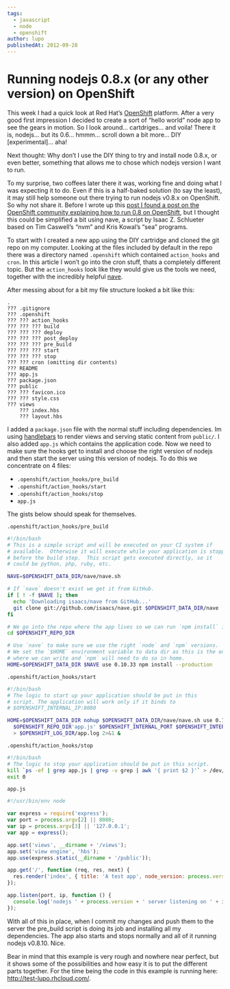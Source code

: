 ```yaml
---
tags:
  - javascript
  - node
  - openshift
author: lupo
publishedAt: 2012-09-28
---
```


# Running nodejs 0.8.x (or any other version) on OpenShift

This week I had a quick look at Red Hat’s [OpenShift](https://openshift.redhat.com/)
platform. After a very good first impression I decided to create a sort of
“hello world” node app to see the gears in motion. So I look around...
cartdriges... and voila! There it is, nodejs... but its 0.6... hmmm... scroll
down a bit more... DIY [experimental]... aha!

Next thought: Why don’t I use the DIY thing to try and install node 0.8.x, or
even better, something that allows me to chose which nodejs version I want to
run.

To my surprise, two coffees later there it was, working fine and doing what I
was expecting it to do. Even if this is a half-baked solution (to say the
least), it may still help someone out there trying to run nodejs v0.8.x on
OpenShift. So why not share it. Before I wrote up this
[post I found a post on the OpenShift community explaining how to run 0.8 on OpenShift](https://openshift.redhat.com/community/content/node-08),
but I thought this could be simplified a bit using nave, a script by Isaac Z.
Schlueter based on Tim Caswell’s “nvm” and Kris Kowal’s “sea” programs.

To start with I created a new app using the DIY cartridge and cloned the git
repo on my computer. Looking at the files included by default in the repo there
was a directory named `.openshift` which contained `action_hooks` and `cron`. In
this article I won’t go into the cron stuff, thats a completely different topic.
But the `action_hooks` look like they would give us the tools we need, together
with the incredibly helpful [nave](https://github.com/isaacs/nave).

After messing about for a bit my file structure looked a bit like this:

```
.
??? .gitignore
??? .openshift
??? ??? action_hooks
??? ??? ??? build
??? ??? ??? deploy
??? ??? ??? post_deploy
??? ??? ??? pre_build
??? ??? ??? start
??? ??? ??? stop
??? ??? cron (omitting dir contents)
??? README
??? app.js
??? package.json
??? public
??? ??? favicon.ico
??? ??? style.css
??? views
    ??? index.hbs
    ??? layout.hbs
```

I added a `package.json` file with the normal stuff including dependencies. Im
using [handlebars](http://handlebarsjs.com/) to render views and serving static content from `public/`. I also
added `app.js` which contains the application code. Now we need to make sure the
hooks get to install and choose the right version of nodejs and then start the
server using this version of nodejs. To do this we concentrate on 4 files:


* `.openshift/action_hooks/pre_build`
* `.openshift/action_hooks/start`
* `.openshift/action_hooks/stop`
* `app.js`

The gists below should speak for themselves.

`.openshift/action_hooks/pre_build`

```sh
#!/bin/bash
# This is a simple script and will be executed on your CI system if
# available.  Otherwise it will execute while your application is stopped
# before the build step.  This script gets executed directly, so it
# could be python, php, ruby, etc.

NAVE=$OPENSHIFT_DATA_DIR/nave/nave.sh

# If `nave` doesn't exist we get it from GitHub.
if [ ! -f $NAVE ]; then
  echo 'Downloading isaacs/nave from GitHub...'
  git clone git://github.com/isaacs/nave.git $OPENSHIFT_DATA_DIR/nave
fi

# We go into the repo where the app lives so we can run `npm install` in there.
cd $OPENSHIFT_REPO_DIR

# Use `nave` to make sure we use the right `node` and `npm` versions.
# We set the `$HOME` environment variable to data dir as this is the only place
# where we can write and `npm` will need to do so in home.
HOME=$OPENSHIFT_DATA_DIR $NAVE use 0.10.33 npm install --production
```

`.openshift/action_hooks/start`

```sh
#!/bin/bash
# The logic to start up your application should be put in this
# script. The application will work only if it binds to
# $OPENSHIFT_INTERNAL_IP:8080

HOME=$OPENSHIFT_DATA_DIR nohup $OPENSHIFT_DATA_DIR/nave/nave.sh use 0.10.33 \
  $OPENSHIFT_REPO_DIR'app.js' $OPENSHIFT_INTERNAL_PORT $OPENSHIFT_INTERNAL_IP \
  > $OPENSHIFT_LOG_DIR/app.log 2>&1 &
```

`.openshift/action_hooks/stop`

```sh
#!/bin/bash
# The logic to stop your application should be put in this script.
kill `ps -ef | grep app.js | grep -v grep | awk '{ print $2 }'` > /dev/null 2>&1
exit 0
```

`app.js`

```js
#!/usr/bin/env node

var express = require('express');
var port = process.argv[2] || 8080;
var ip = process.argv[3] || '127.0.0.1';
var app = express();

app.set('views', __dirname + '/views');
app.set('view engine', 'hbs');
app.use(express.static(__dirname + '/public'));

app.get('/', function (req, res, next) {
  res.render('index', { title: 'A test app', node_version: process.version });
});

app.listen(port, ip, function () {
  console.log('nodejs ' + process.version + ' server listening on ' + ip + ':' + port);
});
```

With all of this in place, when I commit my changes and push them to the server
the pre_build script is doing its job and installing all my dependencies. The
app also starts and stops normally and all of it running nodejs v0.8.10. Nice.

Bear in mind that this example is very rough and nowhere near perfect, but it
shows some of the possibilities and how easy it is to put the different parts
together. For the time being the code in this example is running here:
http://test-lupo.rhcloud.com/.
